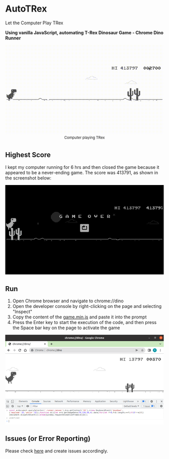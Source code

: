 # AutoTRex
Let the Computer Play TRex

**Using vanilla JavaScript, automating T-Rex Dinosaur Game - Chrome Dino Runner**

<p align="center">
    <img src="docs/AutoTRex.gif", width="800">
    </br>
    <sup>Computer playing TRex</sup>
</p>

## Highest Score
I kept my computer running for 6 hrs and then closed the game because it appeared to be a never-ending game. The score was 413791, as shown in the screenshot below:

![Highest Score](docs/score.png)

## Run
1. Open Chrome browser and navigate to chrome://dino
2. Open the developer console by right-clicking on the page and selecting "Inspect"
3. Copy the content of the [game.min.js](https://github.com/ravijo/AutoTRex/blob/main/game.min.js) and paste it into the prompt
4. Press the Enter key to start the execution of the code, and then press the Space bar key on the page to activate the game

![Run](docs/console.png)

## Issues (or Error Reporting)
Please check [here](https://github.com/ravijo/AutoTRex/issues) and create issues accordingly.
 
